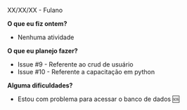 XX/XX/XX - Fulano <DATA>
  
**O que eu fiz ontem?**
  - Nenhuma atividade 
  
**O que eu planejo fazer?** 
  - Issue #9 - Referente ao crud de usuário
  - Issue #10 - Referente a capacitação em python
  
**Alguma dificuldades?**
  - Estou com problema para acessar o banco de dados :sos: <quando precisar de ajuda colocar um emoji>
